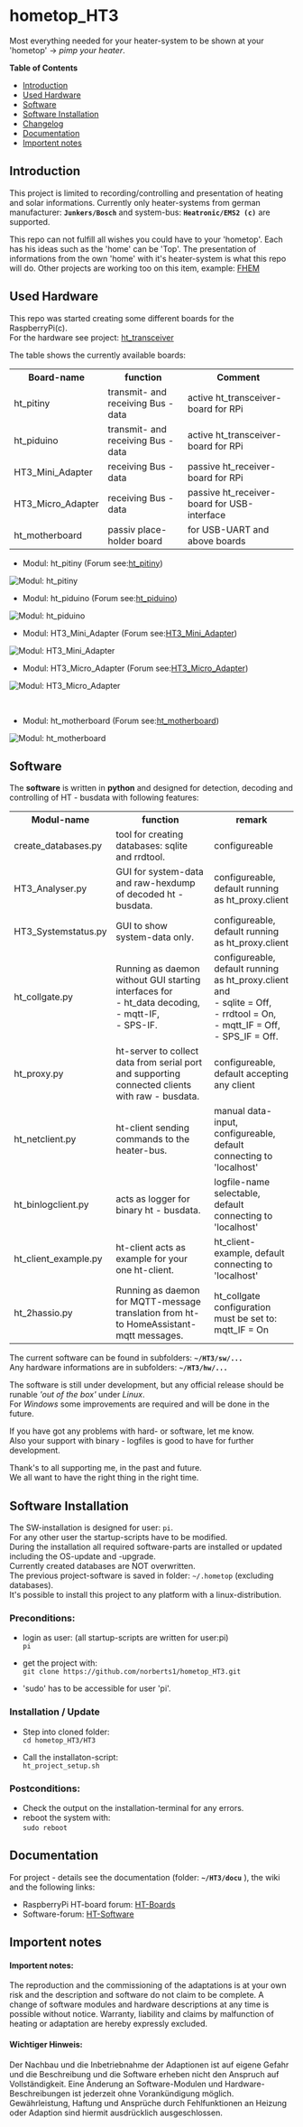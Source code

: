 # hometop_HT3


Most everything needed for your heater-system to be shown at your 'hometop' -> 
*pimp your heater*.

**Table of Contents**

- [Introduction](#intro)
- [Used Hardware](#hardware)
- [Software](#software)
- [Software Installation](#softwareinstallation)
- [Changelog](./Changelog.md)
- [Documentation](#docu)
- [Importent notes](#notes)


## Introduction<a name="intro"></a>

This project is limited to recording/controlling and presentation of heating and solar informations.
Currently only heater-systems from german manufacturer: **`Junkers/Bosch`** and system-bus: **`Heatronic/EMS2 (c)`** are supported. 

This repo can not fulfill all wishes you could have to your 'hometop'.
Each has his ideas such as the 'home' can be 'Top'. 
The presentation of informations from the own 'home' with it's heater-system is what this repo will do.
Other projects are working too on this item, example: [FHEM](http://fhem.de/fhem.html)

## Used Hardware<a name="hardware"></a>

This repo was started creating some different boards for the RaspberryPi(c).  
For the hardware see project: [ht_transceiver](https://github.com/norberts1/hometop_ht_transceiver)

The table shows the currently available boards: 
<br> 

<table>
<tr>
    <th>Board-name </th>
    <th>function</th>
    <th>Comment</th>
</tr>
<tr>
    <td>ht_pitiny</td>
    <td>transmit- and receiving Bus - data</td>
    <td>active ht_transceiver-board for RPi</td>
</tr>
<tr>
    <td>ht_piduino</td>
    <td>transmit- and receiving Bus - data</td>
    <td>active ht_transceiver-board for RPi</td>
</tr>
<tr>
    <td>HT3_Mini_Adapter</td>
    <td>receiving Bus - data</td>
    <td>passive ht_receiver-board for RPi</td>
</tr>
<tr>
    <td>HT3_Micro_Adapter</td>
    <td>receiving Bus - data</td>
    <td>passive ht_receiver-board for USB-interface</td>
</tr>
<tr>
    <td>ht_motherboard</td>
    <td>passiv place-holder board</td>
    <td>for USB-UART and above boards</td>
</tr>
</table>

- Modul: ht_pitiny (Forum see:[ht_pitiny](https://www.mikrocontroller.net/topic/317004#3925213))

![Modul: ht_pitiny](./HT3/docu/pictures/HT_pitiny.png)
<br> 

- Modul: ht_piduino (Forum see:[ht_piduino](https://www.mikrocontroller.net/topic/317004#3925213))

![Modul: ht_piduino](./HT3/docu/pictures/HT_piduino.png)
<br> 

- Modul: HT3_Mini_Adapter (Forum see:[HT3_Mini_Adapter](https://www.mikrocontroller.net/topic/317004#3432732))

![Modul: HT3_Mini_Adapter](./HT3/docu/pictures/HT3_MiniAdapter.jpg)
<br> 

- Modul: HT3_Micro_Adapter (Forum see:[HT3_Micro_Adapter](https://www.mikrocontroller.net/topic/317004#3548193))

![Modul: HT3_Micro_Adapter](./HT3/docu/pictures/HT3_microAdapter.png)

<br> 

- Modul: ht_motherboard (Forum see:[ht_motherboard](https://www.mikrocontroller.net/topic/317004#3936050))

![Modul: ht_motherboard](./HT3/docu/pictures/HT_motherboard.png)


## Software<a name="software"></a>

The **software** is written in **python** and designed for detection, decoding and controlling of HT - busdata with following features: 
<br>

<table>
<tr>
    <th>Modul-name</th>
    <th>function</th>
    <th>remark</th>
</tr>
<tr>
    <td>create_databases.py</td>
    <td>tool for creating databases: sqlite and rrdtool.</td>
    <td>configureable</td>
</tr>
<tr>
    <td>HT3_Analyser.py</td>
    <td>GUI for system-data and raw-hexdump of decoded ht - busdata.</td>
    <td>configureable, default running as ht_proxy.client</td>
</tr>
<tr>
    <td>HT3_Systemstatus.py</td>
    <td>GUI to show system-data only.</td>
    <td>configureable, default running as ht_proxy.client</td>
</tr>
<tr>
    <td>ht_collgate.py</td>
    <td>Running as daemon without GUI starting interfaces for <br>- ht_data decoding, <br>- mqtt-IF, <br>- SPS-IF.</td>
    <td>configureable, default running as ht_proxy.client and <br>- sqlite = Off, <br>- rrdtool = On, <br>- mqtt_IF = Off, <br>- SPS_IF = Off.</td>
</tr>
<tr>
    <td>ht_proxy.py</td>
    <td>ht-server to collect data from serial port and supporting connected clients with raw - busdata.</td>
    <td>configureable, default accepting any client</td>
</tr>
<tr>
    <td>ht_netclient.py</td>
    <td>ht-client sending commands to the heater-bus.</td>
    <td>manual data-input, configureable, default connecting to 'localhost'</td>
</tr>
<tr>
    <td>ht_binlogclient.py</td>
    <td>acts as logger for binary ht - busdata.</td>
    <td>logfile-name selectable, default connecting to 'localhost'</td>
</tr>
<tr>
    <td>ht_client_example.py</td>
    <td>ht-client acts as example for your one ht-client.</td>
    <td>ht_client-example, default connecting to 'localhost'</td>
</tr>
<tr>
    <td>ht_2hassio.py</td>
    <td>Running as daemon for MQTT-message translation from ht- to HomeAssistant-mqtt messages.</td>
    <td>ht_collgate configuration must be set to: mqtt_IF = On</td>
</tr>
</table>

The current software can be found in subfolders: **`~/HT3/sw/...`**  
Any hardware informations are in subfolders: **`~/HT3/hw/...`**

The software is still under development, but any official release should be runable *'out of the box'* under *Linux*.  
For *Windows* some improvements are required and will be done in the future.  

If you have got any problems with hard- or software, let me know.  
Also your support with binary - logfiles is good to have for further development.

Thank's to all supporting me, in the past and future.  
We all want to have the right thing in the right time.

## Software Installation<a name="softwareinstallation"></a>

The SW-installation is designed for user: `pi`.  
For any other user the startup-scripts have to be modified.  
During the installation all required software-parts are installed or updated including the OS-update and -upgrade.  
Currently created databases are NOT overwritten.  
The previous project-software is saved in folder: `~/.hometop` (excluding databases).  
It's possible to install this project to any platform with a linux-distribution.  

### Preconditions:
- login as user: (all startup-scripts are written for user:pi)  
 `pi`

- get the project with:  
 `git clone https://github.com/norberts1/hometop_HT3.git`  

- 'sudo' has to be accessible for user 'pi'.  


### Installation / Update

- Step into cloned folder:  
 `cd hometop_HT3/HT3`  

- Call the installaton-script:  
 `ht_project_setup.sh`  

### Postconditions:

- Check the output on the installation-terminal for any errors.  
- reboot the system with:  
 `sudo reboot`  

## Documentation<a name="docu"></a>

For project - details see the documentation (folder: **`~/HT3/docu`** ), the wiki and the following links:
* RaspberryPi HT-board forum:
[HT-Boards](https://www.mikrocontroller.net/topic/317004#new)
* Software-forum:
[HT-Software](https://www.mikrocontroller.net/topic/324673#new)

## Importent notes<a name="notes"></a>

#### Importent notes:
The reproduction and the commissioning of the adaptations is at your own risk and the description and software do not claim to be complete. A change of software modules and hardware descriptions at any time is possible without notice. Warranty, liability and claims by malfunction of heating or adaptation are hereby expressly excluded.

#### Wichtiger Hinweis:
Der Nachbau und die Inbetriebnahme der Adaptionen ist auf eigene Gefahr und die Beschreibung und die Software erheben nicht den Anspruch auf Vollständigkeit.
Eine Änderung an Software-Modulen und Hardware-Beschreibungen ist jederzeit ohne Vorankündigung möglich.
Gewährleistung, Haftung und Ansprüche durch Fehlfunktionen an Heizung oder Adaption sind hiermit ausdrücklich ausgeschlossen.
